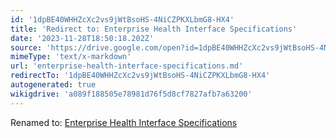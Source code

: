 ```yaml
---
id: '1dpBE40WHHZcXc2vs9jWtBsoHS-4NiCZPKXLbmG8-HX4'
title: 'Redirect to: Enterprise Health Interface Specifications'
date: '2023-11-28T18:50:18.202Z'
source: 'https://drive.google.com/open?id=1dpBE40WHHZcXc2vs9jWtBsoHS-4NiCZPKXLbmG8-HX4'
mimeType: 'text/x-markdown'
url: 'enterprise-health-interface-specifications.md'
redirectTo: '1dpBE40WHHZcXc2vs9jWtBsoHS-4NiCZPKXLbmG8-HX4'
autogenerated: true
wikigdrive: 'a089f188505e78981d76f5d8cf7827afb7a63200'
---
```

Renamed to: [Enterprise Health Interface Specifications](enterprise-health-interface-specifications.md)

